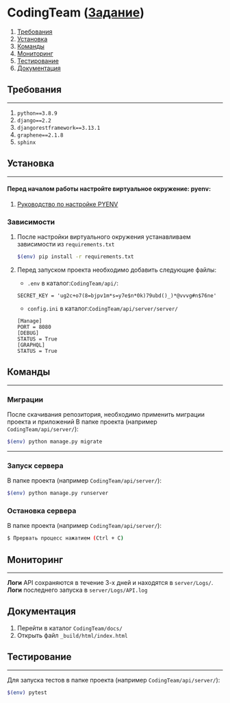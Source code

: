 # CodingTeam ([Задание](https://gist.github.com/ir0nfelix/88095feccf59824a60deb0ddb3aa3f29))


1. [Требования](#Требования)
2. [Установка](#Установка)
3. [Команды](#Команды)
4. [Мониторинг](#Мониторинг)
5. [Тестирование](#Тестирование)
6. [Документация](#Документация)

## Требования 

---
1. `python==3.8.9`
2. `django==2.2`
3. `djangorestframework==3.13.1`
4. `graphene==2.1.8`
5. `sphinx`

## Установка

---
#### Перед началом работы настройте виртуальное окружение: pyenv:
1. [Руководство по настройке PYENV](https://github.com/pyenv/pyenv)

### Зависимости

1. После настройки виртуального окружения устанавливаем зависимости из `requirements.txt`
    ```bash
    $(env) pip install -r requirements.txt
    ```
   
2. Перед запуском проекта необходимо добавить следующие файлы:
    * `.env` в каталог:`CodingTeam/api/`:
   
    ```
   SECRET_KEY = 'ug2c+o7(8=bjpv1m*s=y7e$n*0k)79ubd()_)*@vvvg#n$76ne'
    ```
   
   * `config.ini` в каталог:`CodingTeam/api/server/server/`
    ```
   [Manage]
   PORT = 8080
   [DEBUG]
   STATUS = True
   [GRAPHQL]
   STATUS = True
    ```

## Команды
---
### Миграции
После скачивания репозитория, необходимо применить миграции проекта и приложений
В папке проекта (например `CodingTeam/api/server/`):
```bash
$(env) python manage.py migrate
```

---
### Запуск сервера
В папке проекта (например `CodingTeam/api/server/`):
```bash
$(env) python manage.py runserver
```

### Остановка сервера

В папке проекта (например `CodingTeam/api/server/`):
```bash
$ Прервать процесс нажатием (Ctrl + C)
```

## Мониторинг

---
**Логи** API сохраняются в течение 3-х дней и находятся в `server/Logs/`.
**Логи** последнего запуска в `server/Logs/API.log`

## Документация

1. Перейти в каталог `CodingTeam/docs/`
2. Открыть файл `_build/html/index.html`


## Тестирование

---
Для запуска тестов в папке проекта (например `CodingTeam/api/server/`):

```bash
$(env) pytest
```